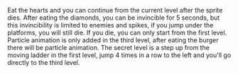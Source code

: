 Eat the hearts and you can continue from the current level after the sprite dies. After eating the diamonds, you can be invincible for 5 seconds, but this invincibility is limited to enemies and spikes, if you jump under the platforms, you will still die. If you die, you can only start from the first level.
Particle animation is only added in the third level, after eating the burger there will be particle animation.
The secret level is a step up from the moving ladder in the first level, jump 4 times in a row to the left and you'll go directly to the third level.
